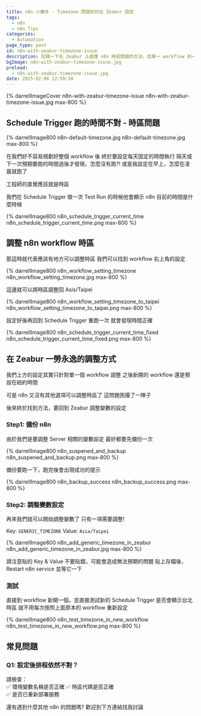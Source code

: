 ```yaml
---
title: n8n 小撇步 - Timezone 問題如何在 Zeabur 設定
tags:
  - n8n
  - n8n Tips
categories:
  - Automation
page_type: post
id: n8n-with-zeabur-timezone-issue
description: 記錄一下在 Zeabur 上處理 n8n 時區問題的方法，從單一 workflow 到一次性解決，讓你的自動化流程不再跑錯時間！
bgImage: n8n-with-zeabur-timezone-issue.jpg
preload:
  - n8n-with-zeabur-timezone-issue.jpg
date: 2025-02-06 12:59:34
---
```


{% darrellImageCover n8n-with-zeabur-timezone-issue n8n-with-zeabur-timezone-issue.jpg max-800 %}

## Schedule Trigger 跑的時間不對 - 時區問題

{% darrellImage800 n8n-default-timezone.jpg n8n-default-timezone.jpg max-800 %}

在我們好不容易規劃好整個 workflow 後
終於要設定每天固定的時間執行
隔天或下一次預期要跑的時間過後才發現，怎麼沒有跑?!
或是我設定在早上，怎麼在凌晨就跑了

工程師的直覺應該就是時區

我們在 Schedule Trigger 做一次 Test Run 的時候他會顯示 n8n 目前的時間是什麼時候

{% darrellImage800 n8n_schedule_trigger_current_time n8n_schedule_trigger_current_time.png max-800 %}

## 調整 n8n workflow 時區

那這時就代表應該有地方可以調整時區
我們可以找到 workflow 右上角的設定

{% darrellImage800 n8n_workflow_setting_timezone n8n_workflow_setting_timezone.jpg max-800 %}

這邊就可以將時區調整回 Asis/Taipei 

{% darrellImage800 n8n_workflow_setting_timezone_to_taipei n8n_workflow_setting_timezone_to_taipei.png max-800 %}

設定好後再回到 Schedule Trigger 重跑一次
就會發現時間正確

{% darrellImage800 n8n_schedule_trigger_current_time_fixed n8n_schedule_trigger_current_time_fixed.png max-800 %}

## 在 Zeabur 一勞永逸的調整方式

我們上方的設定其實只針對單一個 workflow 調整
之後新開的 workflow 還是預設在紐約時間

可是 n8n 又沒有其他選項可以調整時區了
這問題困擾了一陣子

後來終於找到方法，要回到 Zeabur 調整變數的設定

### Step1: 備份 n8n

由於我們是要調整 Server 相關的變數設定
最好都要先備份一次

{% darrellImage800 n8n_suspened_and_backup n8n_suspened_and_backup.png max-800 %}

備份要跑一下，跑完後會出現成功的提示

{% darrellImage800 n8n_backup_success n8n_backup_success.png max-800 %}

### Step2: 調整變數設定

再來我們就可以開始調整變數了
只有一項需要調整!

Key:
`GENERIC_TIMEZONE`
Value:
`Asia/Taipei`

{% darrellImage800 n8n_add_generic_timezone_in_zeabur n8n_add_generic_timezone_in_zeabur.jpg max-800 %}

請注意貼的 Key & Value 不要貼錯，可能會造成無法預期的問題
貼上存檔後，Restart n8n service 並等它一下

### 測試

直接到 workflow 新開一個，並直接測試新的 Schedule Trigger 是否會顯示台北時區
就不用每次按照上面原本的 workflow 重新設定

{% darrellImage800 n8n_test_timezone_in_new_workflow n8n_test_timezone_in_new_workflow.png max-800 %}

## 常見問題

### Q1: 設定後排程依然不對？
請檢查：  
✅ 環境變數名稱是否正確
✅ 時區代碼是否正確  
✅ 是否已重新部署服務

還有遇到什麼其他 n8n 的問題嗎?
歡迎到下方連結找我討論








